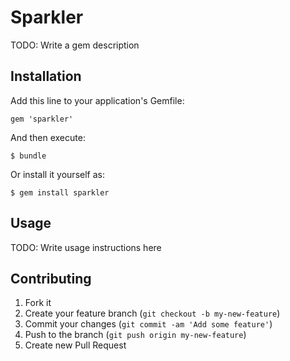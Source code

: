 # Sparkler

TODO: Write a gem description

## Installation

Add this line to your application's Gemfile:

    gem 'sparkler'

And then execute:

    $ bundle

Or install it yourself as:

    $ gem install sparkler

## Usage

TODO: Write usage instructions here

## Contributing

1. Fork it
2. Create your feature branch (`git checkout -b my-new-feature`)
3. Commit your changes (`git commit -am 'Add some feature'`)
4. Push to the branch (`git push origin my-new-feature`)
5. Create new Pull Request
